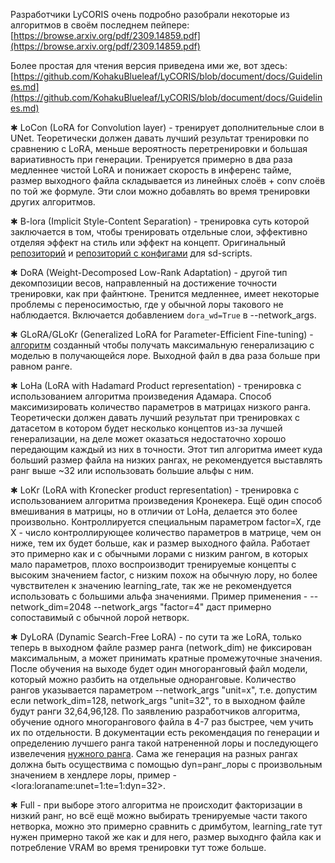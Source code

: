 Разработчики LyCORIS очень подробно разобрали некоторые из алгоритмов в своём последнем пейпере: [https://browse.arxiv.org/pdf/2309.14859.pdf](https://browse.arxiv.org/pdf/2309.14859.pdf)

Более простая для чтения версия приведена ими же, вот здесь: [https://github.com/KohakuBlueleaf/LyCORIS/blob/document/docs/Guidelines.md](https://github.com/KohakuBlueleaf/LyCORIS/blob/document/docs/Guidelines.md)

✱ LoCon (LoRA for Convolution layer) - тренирует дополнительные слои в UNet. Теоретически должен давать лучший результат тренировки по сравнению с LoRA, меньше вероятность перетренировки и большая вариативность при генерации. Тренируется примерно в два раза медленнее чистой LoRA и понижает скорость в инференс тайме, размер выходного файла складывается из линейных слоёв + conv слоёв по той же формуле. Эти слои можно добавлять во время тренировки других алгоритмов.

✱ B-lora (Implicit Style-Content Separation) - тренировка суть которой заключается в том, чтобы тренировать отдельные слои, эффективно отделяя эффект на стиль или эффект на концепт. Оригинальный [репозиторий](https://github.com/yardenfren1996/B-LoRA) и [репозиторий с конфигами](https://github.com/ThereforeGames/blora_for_kohya) для sd-scripts.

✱ DoRA (Weight-Decomposed Low-Rank Adaptation) - другой тип декомпозиции весов, направленный на достижение точности тренировки, как при файнтюне. Тренится медленнее, имеет некоторые проблемы с переносимостью, где у обычной лоры такового не наблюдается. Включается добавлением `dora_wd=True` в --network_args.

✱ GLoRA/GLoKr (Generalized LoRA for Parameter-Efficient Fine-tuning) - [алгоритм](https://arxiv.org/abs/2306.07967) созданный чтобы получать максимальную генерализацию с моделью в получающейся лоре. Выходной файл в два раза больше при равном ранге.

✱ LoHa (LoRA with Hadamard Product representation) - тренировка с использованием алгоритма произведения Адамара. Способ максимизировать количество параметров в матрицах низкого ранга. Теоретически должен давать лучший результат при тренировках с датасетом в котором будет несколько концептов из-за лучшей генерализации, на деле может оказаться недостаточно хорошо передающим каждый из них в точности. Этот тип алгоритма имеет куда больший размер файла на низких рангах, не рекомендуется выставлять ранг выше ~32 или использовать большие альфы с ним.

✱ LoKr (LoRA with Kronecker product representation) - тренировка с использованием алгоритма произведения Кронекера. Ещё один способ вмешивания в матрицы, но в отличии от LoHa, делается это более произвольно. Контроллируется специальным параметром factor=X, где X - число контроллирующее количество параметров в матрице, чем он ниже, тем их будет больше, как и размер выходного файла. Работает это примерно как и с обычными лорами с низким рангом, в которых мало параметров, плохо воспроизводит тренируемые концепты с высоким значением factor, с низким похож на обычную лору, но более чувствителен к значению learning_rate, так же не рекомендуется использовать с большими альфа значениями. Пример применения - --network_dim=2048 --network_args "factor=4" даст примерно сопоставимый с обычной лорой нетворк.

✱ DyLoRA (Dynamic Search-Free LoRA) - по сути та же LoRA, только теперь в выходном файле размер ранга (network_dim) не фиксирован максимальным, а может принимать кратные промежуточные значения. После обучения на выходе будет один многоранговый файл модели, который можно разбить на отдельные одноранговые. Количество рангов указывается параметром --network_args "unit=x", т.е. допустим если network_dim=128, network_args "unit=32", то в выходном файле будут ранги 32,64,96,128. По заявлению разработчиков алгоритма, обучение одного многорангового файла в 4-7 раз быстрее, чем учить их по отдельности. В документации есть рекомендация по генерации и определению лучшего ранга такой натрененной лоры и последующего извелечения [нужного ранга](https://github.com/darkstorm2150/sd-scripts/blob/main/docs/train_network_README-en.md#dylora). Сама же генерация на разных рангах должна быть осуществима с помощью dyn=ранг_лоры с произвольным значением в хендлере лоры, пример - \<lora:loraname:unet=1:te=1:dyn=32\>.

✱ Full - при выборе этого алгоритма не происходит факторизации в низкий ранг, но всё ещё можно выбирать тренируемые части такого нетворка, можно это примерно сравнить с дримбутом, learning_rate тут нужен примерно такой же как и для него, размер выходнго файла как и потребление VRAM во время тренировки тут тоже больше.
